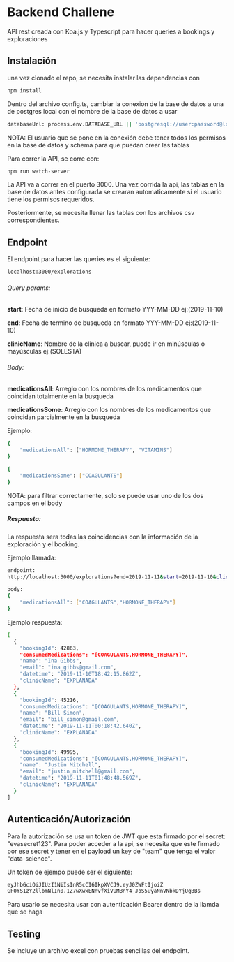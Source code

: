 # Backend Challene

API rest creada  con Koa.js y Typescript para hacer queries a bookings y exploraciones

## Instalación

una vez clonado el repo, se necesita instalar las dependencias con

```bash
npm install
```

Dentro del archivo config.ts, cambiar la conexion de la base de datos a una de postgres local con el nombre de la base de datos a usar

```bash
databaseUrl: process.env.DATABASE_URL || 'postgresql://user:password@localhost/dbname'
```

NOTA: El usuario que se pone en la conexión debe tener todos los permisos en la base de datos y schema para que puedan crear las tablas

Para correr la API, se corre con:

```bash
npm run watch-server
```

La API va a correr en el puerto 3000. Una vez corrida la api, las tablas en la base de datos antes configurada se crearan automaticamente si el usuario tiene los permisos requeridos.

Posteriormente, se necesita llenar las tablas con los archivos csv correspondientes.

## Endpoint

El endpoint para hacer las queries es el siguiente:
```bash
localhost:3000/explorations
```

###### Query params:

**start**: Fecha de inicio de busqueda en formato YYY-MM-DD ej:(2019-11-10)

**end**: Fecha de termino de busqueda en formato YYY-MM-DD ej:(2019-11-10)

**clinicName**: Nombre de la clinica a buscar, puede ir en minúsculas o mayúsculas      ej:(SOLESTA)


###### Body:

**medicationsAll**: Arreglo con los nombres de los medicamentos que coincidan totalmente en la busqueda

**medicationsSome**: Arreglo con los nombres de los medicamentos que coincidan parcialmente en la busqueda

Ejemplo:
```bash
{
	"medicationsAll": ["HORMONE_THERAPY", "VITAMINS"]
}
```

```bash
{
	"medicationsSome": ["COAGULANTS"]
}
```

NOTA: para filtrar correctamente, solo se puede usar uno de los dos campos en el body


##### Respuesta:

La respuesta sera todas las coincidencias con la información de la exploración y el booking. 

Ejemplo llamada:

```bash
endpoint:
http://localhost:3000/explorations?end=2019-11-11&start=2019-11-10&clinicName=EXPLANADA

body:
{
	"medicationsAll": ["COAGULANTS","HORMONE_THERAPY"]
}
```

Ejemplo respuesta:

```bash
[
  {
    "bookingId": 42863,
    "consumedMedications": "[COAGULANTS,HORMONE_THERAPY]",
    "name": "Ina Gibbs",
    "email": "ina_gibbs@gmail.com",
    "datetime": "2019-11-10T18:42:15.862Z",
    "clinicName": "EXPLANADA"
  },
  {
    "bookingId": 45216,
    "consumedMedications": "[COAGULANTS,HORMONE_THERAPY]",
    "name": "Bill Simon",
    "email": "bill_simon@gmail.com",
    "datetime": "2019-11-11T00:18:42.640Z",
    "clinicName": "EXPLANADA"
  },
  {
    "bookingId": 49995,
    "consumedMedications": "[COAGULANTS,HORMONE_THERAPY]",
    "name": "Justin Mitchell",
    "email": "justin_mitchell@gmail.com",
    "datetime": "2019-11-11T01:48:48.569Z",
    "clinicName": "EXPLANADA"
  }
]
```













## Autenticación/Autorización

Para la autorización se usa un token de JWT que esta firmado por el secret: "evasecret123". Para poder acceder a la api, se necesita que este firmado por ese secret y tener en el payload un key de "team" que tenga el valor "data-science".

Un token de ejempo puede ser el siguiente:

```bash
eyJhbGciOiJIUzI1NiIsInR5cCI6IkpXVCJ9.eyJ0ZWFtIjoiZ
GF0YS1zY2llbmNlIn0.1Z7wXwxENnvfXiVUMBnY4_JoS5uyaNnVNbkDYjUgBBs

```

Para usarlo se necesita usar con autenticación Bearer dentro de la llamda que se haga


## Testing

Se incluye un archivo excel con pruebas sencillas del endpoint.
